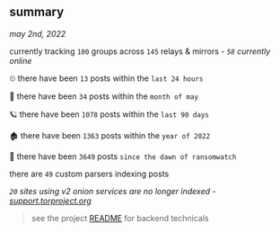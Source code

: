 
## summary
_may 2nd, 2022_

currently tracking `100` groups across `145` relays & mirrors - _`58` currently online_

⏲ there have been `13` posts within the `last 24 hours`

🦈 there have been `34` posts within the `month of may`

🪐 there have been `1078` posts within the `last 90 days`

🏚 there have been `1363` posts within the `year of 2022`

🦕 there have been `3649` posts `since the dawn of ransomwatch`

there are `49` custom parsers indexing posts

_`20` sites using v2 onion services are no longer indexed - [support.torproject.org](https://support.torproject.org/onionservices/v2-deprecation/)_

> see the project [README](https://github.com/thetanz/ransomwatch#ransomwatch--) for backend technicals
